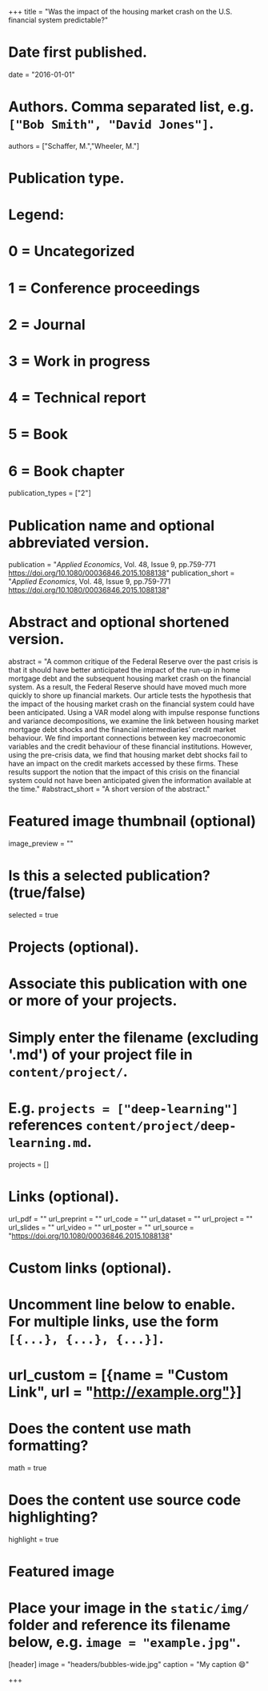 +++
title = "Was the impact of the housing market crash on the U.S. financial system predictable?"

# Date first published.
date = "2016-01-01"

# Authors. Comma separated list, e.g. `["Bob Smith", "David Jones"]`.
authors = ["Schaffer, M.","Wheeler, M."]

# Publication type.
# Legend:
# 0 = Uncategorized
# 1 = Conference proceedings
# 2 = Journal
# 3 = Work in progress
# 4 = Technical report
# 5 = Book
# 6 = Book chapter
publication_types = ["2"]

# Publication name and optional abbreviated version.
publication = "*Applied Economics*, Vol. 48, Issue 9, pp.759-771 https://doi.org/10.1080/00036846.2015.1088138"
publication_short = "*Applied Economics*, Vol. 48, Issue 9, pp.759-771 https://doi.org/10.1080/00036846.2015.1088138"

# Abstract and optional shortened version.
abstract = "A common critique of the Federal Reserve over the past crisis is that it should have better anticipated the impact of the run-up in home mortgage debt and the subsequent housing market crash on the financial system. As a result, the Federal Reserve should have moved much more quickly to shore up financial markets. Our article tests the hypothesis that the impact of the housing market crash on the financial system could have been anticipated. Using a VAR model along with impulse response functions and variance decompositions, we examine the link between housing market mortgage debt shocks and the financial intermediaries’ credit market behaviour. We find important connections between key macroeconomic variables and the credit behaviour of these financial institutions. However, using the pre-crisis data, we find that housing market debt shocks fail to have an impact on the credit markets accessed by these firms. These results support the notion that the impact of this crisis on the financial system could not have been anticipated given the information available at the time."
#abstract_short = "A short version of the abstract."

# Featured image thumbnail (optional)
image_preview = ""

# Is this a selected publication? (true/false)
selected = true

# Projects (optional).
#   Associate this publication with one or more of your projects.
#   Simply enter the filename (excluding '.md') of your project file in `content/project/`.
#   E.g. `projects = ["deep-learning"]` references `content/project/deep-learning.md`.
projects = []

# Links (optional).
url_pdf = ""
url_preprint = ""
url_code = ""
url_dataset = ""
url_project = ""
url_slides = ""
url_video = ""
url_poster = ""
url_source = "https://doi.org/10.1080/00036846.2015.1088138"

# Custom links (optional).
#   Uncomment line below to enable. For multiple links, use the form `[{...}, {...}, {...}]`.
# url_custom = [{name = "Custom Link", url = "http://example.org"}]

# Does the content use math formatting?
math = true

# Does the content use source code highlighting?
highlight = true

# Featured image
# Place your image in the `static/img/` folder and reference its filename below, e.g. `image = "example.jpg"`.
[header]
image = "headers/bubbles-wide.jpg"
caption = "My caption 😄"

+++

